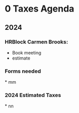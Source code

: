 # 0 Taxes Agenda

## 2024

### HRBlock Carmen Brooks:  

* Book meeting
* estimate

### Forms needed

\* mm

### 2024 Estimated Taxes

\* nn